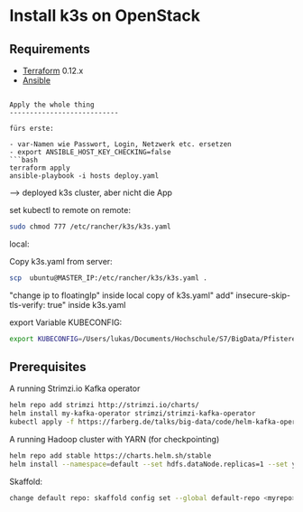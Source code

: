 Install k3s on OpenStack
============================


Requirements
------------

-	[Terraform](https://www.terraform.io/downloads.html) 0.12.x
-	[Ansible](https://www.ansible.com)


```

Apply the whole thing
---------------------------

fürs erste:

- var-Namen wie Passwort, Login, Netzwerk etc. ersetzen
- export ANSIBLE_HOST_KEY_CHECKING=false
```bash
terraform apply
ansible-playbook -i hosts deploy.yaml
```

--> deployed k3s cluster, aber nicht die App

set kubectl to remote
on remote:

```bash
sudo chmod 777 /etc/rancher/k3s/k3s.yaml
```

local:

Copy k3s.yaml from server:

```bash
scp  ubuntu@MASTER_IP:/etc/rancher/k3s/k3s.yaml .
```

 "change ip to floatingIp" inside local copy of k3s.yaml"
 add" insecure-skip-tls-verify: true" inside k3s.yaml
 
export Variable KUBECONFIG:

```sh
export KUBECONFIG=/Users/lukas/Documents/Hochschule/S7/BigData/PfisterersAppOnOpenStack/k3s.yaml
```

## Prerequisites

A running Strimzi.io Kafka operator

```bash
helm repo add strimzi http://strimzi.io/charts/
helm install my-kafka-operator strimzi/strimzi-kafka-operator
kubectl apply -f https://farberg.de/talks/big-data/code/helm-kafka-operator/kafka-cluster-def.yaml
```

A running Hadoop cluster with YARN (for checkpointing)

```bash
helm repo add stable https://charts.helm.sh/stable
helm install --namespace=default --set hdfs.dataNode.replicas=1 --set yarn.nodeManager.replicas=1 --set hdfs.webhdfs.enabled=true my-hadoop-cluster stable/hadoop
```

Skaffold: 

```bash
change default repo: skaffold config set --global default-repo <myrepo>

```


